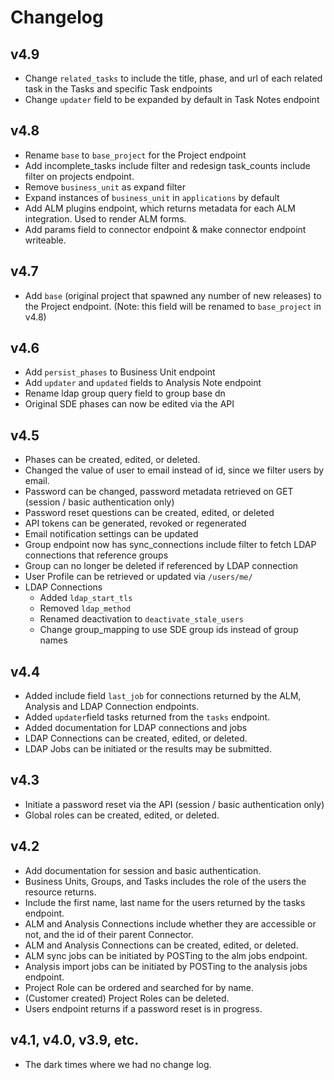 # Changelog

## v4.9
- Change `related_tasks` to include the title, phase, and url of each related task in the Tasks and specific Task endpoints
- Change `updater` field to be expanded by default in Task Notes endpoint

## v4.8
- Rename `base` to `base_project` for the Project endpoint
- Add incomplete_tasks include filter and redesign task_counts include filter on projects endpoint.
- Remove `business_unit` as expand filter
- Expand instances of `business_unit` in `applications` by default
- Add ALM plugins endpoint, which returns metadata for each ALM integration. Used to render ALM forms.
- Add params field to connector endpoint & make connector endpoint writeable.

## v4.7
- Add `base` (original project that spawned any number of new releases) to the Project endpoint. (Note: this field will be renamed to `base_project` in v4.8)

## v4.6
- Add `persist_phases` to Business Unit endpoint
- Add `updater` and `updated` fields to Analysis Note endpoint
- Rename ldap group query field to group base dn
- Original SDE phases can now be edited via the API

## v4.5

- Phases can be created, edited, or deleted.
- Changed the value of user to email instead of id, since we filter users by email.
- Password can be changed, password metadata retrieved on GET (session / basic authentication only)
- Password reset questions can be created, edited, or deleted
- API tokens can be generated, revoked or regenerated
- Email notification settings can be updated
- Group endpoint now has sync_connections include filter to fetch LDAP connections
  that reference groups
- Group can no longer be deleted if referenced by LDAP connection
- User Profile can be retrieved or updated via `/users/me/`
- LDAP Connections
  - Added `ldap_start_tls`
  - Removed `ldap_method`
  - Renamed deactivation to `deactivate_stale_users`
  - Change group_mapping to use SDE group ids instead of group names

## v4.4

- Added include field `last_job` for connections returned by the ALM, Analysis and LDAP Connection endpoints.
- Added `updater`field tasks returned from the `tasks` endpoint.
- Added documentation for LDAP connections and jobs
- LDAP Connections can be created, edited, or deleted.
- LDAP Jobs can be initiated or the results may be submitted.

## v4.3

- Initiate a password reset via the API (session / basic authentication only)
- Global roles can be created, edited, or deleted.

## v4.2

- Add documentation for session and basic authentication.
- Business Units, Groups, and Tasks includes the role of the users the resource returns.
- Include the first name, last name for the users returned by the tasks endpoint.
- ALM and Analysis Connections include whether they are accessible or not, and the id of their parent Connector.
- ALM and Analysis Connections can be created, edited, or deleted.
- ALM sync jobs can be initiated by POSTing to the alm jobs endpoint.
- Analysis import jobs can be initiated by POSTing to the analysis jobs endpoint.
- Project Role can be ordered and searched for by name.
- (Customer created) Project Roles can be deleted.
- Users endpoint returns if a password reset is in progress.

## v4.1, v4.0, v3.9, etc.

- The dark times where we had no change log.
